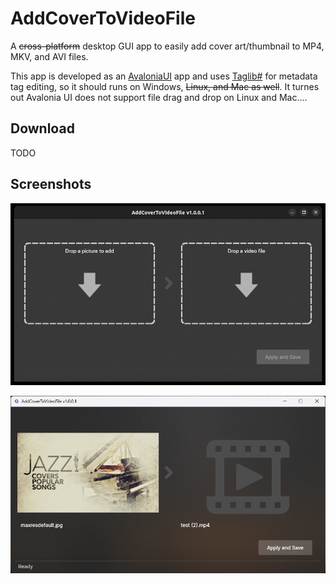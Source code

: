 # AddCoverToVideoFile
A ~~cross-platform~~ desktop GUI app to easily add cover art/thumbnail to MP4, MKV, and AVI files.  

This app is developed as an [AvaloniaUI](https://avaloniaui.net/) app and uses [Taglib#](https://github.com/mono/taglib-sharp) for metadata tag editing, so it should runs on Windows, ~~Linux, and Mac as well~~.  It turnes out Avalonia UI does not support file drag and drop on Linux and Mac....

## Download
TODO

## Screenshots

![AddCoverToVideoFile](https://github.com/torum/AddCoverToVideoFile/blob/main/files/screenshots/screenshots.jpg?raw=true)

![AddCoverToVideoFile](https://github.com/torum/AddCoverToVideoFile/blob/main/files/screenshots/screenshots2.png?raw=true)
